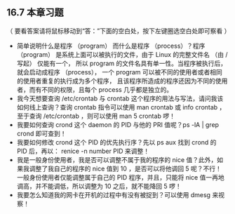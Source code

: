 ## 16.7 本章习题

（ 要看答案请将鼠标移动到“答：”下面的空白处，按下左键圈选空白处即可察看 ）

- 简单说明什么是程序 （program） 而什么是程序 （process）？程序 （program） 是系统上面可以被执行的文件，由于 Linux 的完整文件名 （由 / 写起） 仅能有一个， 所以 program 的文件名具有单一性。当程序被执行后，就会启动成程序 （process）， 一个 program 可以被不同的使用者或者相同的使用者重复的执行成为多个程序， 且该程序所造成的程序还因为不同的使用者，而有不同的权限，且每个 process 几乎都是独立的。
- 我今天想要查询 /etc/crontab 与 crontab 这个程序的用法与写法，请问我该如何线上查询？查询 crontab 指令可以使用 man crontab 或 info crontab ，至于查询 /etc/crontab ，则可以使用 man 5 crontab 啰！
- 我要如何查询 crond 这个 daemon 的 PID 与他的 PRI 值呢？ps -lA | grep crond 即可查到！
- 我要如何修改 crond 这个 PID 的优先执行序？先以 ps aux 找到 crond 的 PID 后，再以： renice -n number PID 来调整！
- 我是一般身份使用者，我是否可以调整不属于我的程序的 nice 值？此外，如果我调整了我自己的程序的 nice 值到 10 ，是否可以将他调回 5 呢？不行！一般身份使用者仅能调整属于自己的 PID 程序，并且，只能将 nice 值一再地调高，并不能调低，所以调整为 10 之后，就不能降回 5 啰！
- 我要怎么知道我的网卡在开机的过程中有没有被捉到？可以使用 dmesg 来视察！